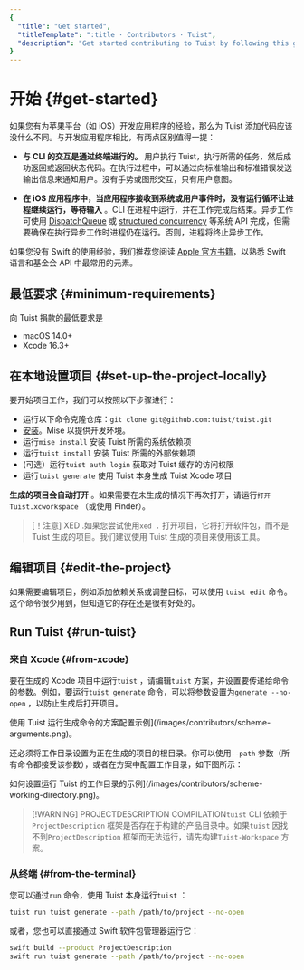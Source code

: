 ```yaml
---
{
  "title": "Get started",
  "titleTemplate": ":title · Contributors · Tuist",
  "description": "Get started contributing to Tuist by following this guide."
}
---
```

# 开始 {#get-started｝

如果您有为苹果平台（如 iOS）开发应用程序的经验，那么为 Tuist 添加代码应该没什么不同。与开发应用程序相比，有两点区别值得一提：

- **与 CLI 的交互是通过终端进行的。** 用户执行
  Tuist，执行所需的任务，然后成功返回或返回状态代码。在执行过程中，可以通过向标准输出和标准错误发送输出信息来通知用户。没有手势或图形交互，只有用户意图。

- **在 iOS 应用程序中，当应用程序接收到系统或用户事件时，没有运行循环让进程继续运行，等待输入** 。CLI
  在进程中运行，并在工作完成后结束。异步工作可使用
  [DispatchQueue](https://developer.apple.com/documentation/dispatch/dispatchqueue)
  或 [structured
  concurrency](https://developer.apple.com/tutorials/app-dev-training/managing-structured-concurrency)
  等系统 API 完成，但需要确保在执行异步工作时进程仍在运行。否则，进程将终止异步工作。

如果您没有 Swift 的使用经验，我们推荐您阅读 [Apple 官方书籍](https://docs.swift.org/swift-book/)，以熟悉
Swift 语言和基金会 API 中最常用的元素。

## 最低要求 {#minimum-requirements}

向 Tuist 捐款的最低要求是

- macOS 14.0+
- Xcode 16.3+

## 在本地设置项目 {#set-up-the-project-locally}

要开始项目工作，我们可以按照以下步骤进行：

- 运行以下命令克隆仓库：`git clone git@github.com:tuist/tuist.git`
- [安装](https://mise.jdx.dev/getting-started.html)。Mise 以提供开发环境。
- 运行`mise install` 安装 Tuist 所需的系统依赖项
- 运行`tuist install` 安装 Tuist 所需的外部依赖项
- (可选）运行`tuist auth login` 获取对
  <LocalizedLink href="/guides/features/cache">Tuist 缓存的访问权限</LocalizedLink>
- 运行`tuist generate` 使用 Tuist 本身生成 Tuist Xcode 项目

**生成的项目会自动打开** 。如果需要在未生成的情况下再次打开，请运行`打开 Tuist.xcworkspace` （或使用 Finder）。

> [！注意] XED .如果您尝试使用`xed .` 打开项目，它将打开软件包，而不是 Tuist 生成的项目。我们建议使用 Tuist
> 生成的项目来使用该工具。

## 编辑项目 {#edit-the-project}

如果需要编辑项目，例如添加依赖关系或调整目标，可以使用
<LocalizedLink href="/guides/features/projects/editing">`tuist edit`
命令</LocalizedLink>。这个命令很少用到，但知道它的存在还是很有好处的。

## Run Tuist {#run-tuist}

### 来自 Xcode {#from-xcode}

要在生成的 Xcode 项目中运行`tuist` ，请编辑`tuist` 方案，并设置要传递给命令的参数。例如，要运行`tuist generate`
命令，可以将参数设置为`generate --no-open` ，以防止生成后打开项目。

使用 Tuist 运行生成命令的方案配置示例](/images/contributors/scheme-arguments.png)。

还必须将工作目录设置为正在生成的项目的根目录。你可以使用`--path` 参数（所有命令都接受该参数），或者在方案中配置工作目录，如下图所示：


如何设置运行 Tuist 的工作目录的示例](/images/contributors/scheme-working-directory.png)。

> [!WARNING] PROJECTDESCRIPTION COMPILATION`tuist` CLI 依赖于`ProjectDescription`
> 框架是否存在于构建的产品目录中。如果`tuist` 因找不到`ProjectDescription`
> 框架而无法运行，请先构建`Tuist-Workspace` 方案。

### 从终端 {#from-the-terminal}

您可以通过`run` 命令，使用 Tuist 本身运行`tuist` ：

```bash
tuist run tuist generate --path /path/to/project --no-open
```

或者，您也可以直接通过 Swift 软件包管理器运行它：

```bash
swift build --product ProjectDescription
swift run tuist generate --path /path/to/project --no-open
```
